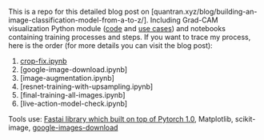 This is a repo for this detailed blog post on [quantran.xyz/blog/building-an-image-classification-model-from-a-to-z/]. Including Grad-CAM visualization Python module ([code](gradcam.py) and [use cases](gradcam-usecase.ipynb)) and notebooks containing training processes and steps. If you want to trace my process, here is the order (for more details you can visit the blog post):
1. [crop-fix.ipynb](crop-fix.ipynb)
2. [google-image-download.ipynb]
3. [image-augmentation.ipynb]
4. [resnet-training-with-upsampling.ipynb]
5. [final-training-all-images.ipynb]
6. [live-action-model-check.ipynb]

Tools use: [Fastai library which built on top of Pytorch 1.0](https://github.com/fastai/fastai), Matplotlib, scikit-image, [google-images-download](https://github.com/hardikvasa/google-images-download)
